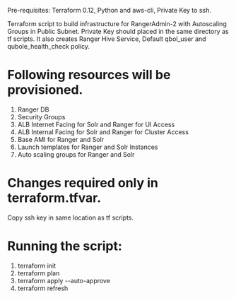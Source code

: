 Pre-requisites: Terraform 0.12, Python and aws-cli, Private Key to ssh.

Terraform script to build infrastructure for RangerAdmin-2 with Autoscaling Groups in Public Subnet.
Private Key should placed in the same directory as tf scripts.
It also creates Ranger Hive Service, Default qbol_user and qubole_health_check policy.

# Following resources will be provisioned.
1. Ranger DB
2. Security Groups
3. ALB Internet Facing for Solr and Ranger for UI Access
4. ALB Internal Facing for Solr and Ranger for Cluster Access
4. Base AMI for Ranger and Solr
5. Launch templates for Ranger and Solr Instances
6. Auto scaling groups for Ranger and Solr

# Changes required only in terraform.tfvar.
Copy ssh key in same location as tf scripts.
# Running the script: 
1. terraform init
2. terraform plan
3. terraform apply --auto-approve
4. terraform refresh